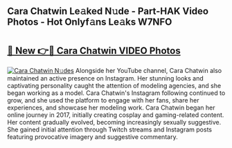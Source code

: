 ## Cara Chatwin Le𝚊ked N𝚞de - Part-HAK Video Photos - Hot Onlyf𝚊ns Le𝚊ks W7NFO

# <h2><a href="http://ab20852.deff.icu/?id=Cara+Chatwin">🔗 New 👉🔴 Cara Chatwin VIDEO Photos</a></h2>

[![Cara Chatwin N𝚞des](https://i.imgur.com/rIISA9y.gif)](http://ab20852.deff.icu/?id=Cara+Chatwin)
Alongside her YouTube channel, Cara Chatwin also maintained an active presence on Instagram. Her stunning looks and captivating personality caught the attention of modeling agencies, and she began working as a model. Cara Chatwin's Instagram following continued to grow, and she used the platform to engage with her fans, share her experiences, and showcase her modeling work. Cara Chatwin began her online journey in 2017, initially creating cosplay and gaming-related content. Her content gradually evolved, becoming increasingly sexually suggestive. She gained initial attention through Twitch streams and Instagram posts featuring provocative imagery and suggestive commentary.
